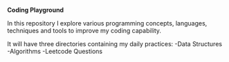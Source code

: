 **Coding Playground**

In this repository I explore various programming concepts, languages, techniques and tools to improve my coding capability.

It will have three directories containing my daily practices:
-Data Structures
-Algorithms
-Leetcode Questions
